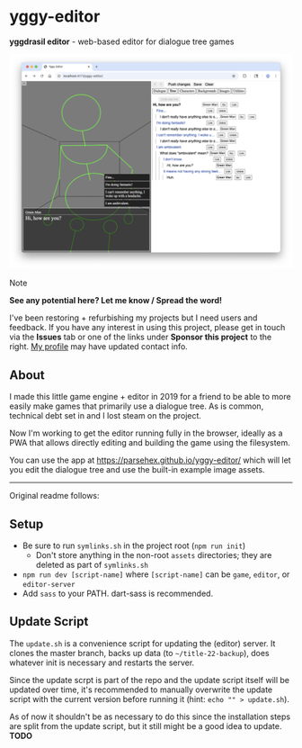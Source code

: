 # yggy-editor

**yggdrasil editor** - web-based editor for dialogue tree games

![Yggy Editor preview screnshot](./yggy-editor-preview.png)

> [!NOTE]
> **See any potential here? Let me know / Spread the word!**
>
> I've been restoring + refurbishing my projects but I need users and feedback. If you have any interest in using this project, please get in touch via the **Issues** tab or one of the links under **Sponsor this project** to the right. [My profile](https://github.com/parsehex) may have updated contact info.

## About

I made this little game engine + editor in 2019 for a friend to be able to more easily make games that primarily use a dialogue tree. As is common, technical debt set in and I lost steam on the project.

Now I'm working to get the editor running fully in the browser, ideally as a PWA that allows directly editing and building the game using the filesystem.

You can use the app at <https://parsehex.github.io/yggy-editor/> which will let you edit the dialogue tree and use the built-in example image assets.

----

Original readme follows:

## Setup

- Be sure to run `symlinks.sh` in the project root (`npm run init`)
  - Don't store anything in the non-root `assets` directories; they are deleted as part of `symlinks.sh`
- `npm run dev [script-name]` where `[script-name]` can be `game`, `editor`, or `editor-server`
- Add `sass` to your PATH. dart-sass is recommended.

## Update Script

The `update.sh` is a convenience script for updating the (editor) server. It clones the master branch, backs up data (to `~/title-22-backup`), does whatever init is necessary and restarts the server.

Since the update scrpt is part of the repo and the update script itself will be updated over time, it's recommended to manually overwrite the update script with the current version before running it (hint: `echo "" > update.sh`).

As of now it shouldn't be as necessary to do this since the installation steps are split from the update script, but it still might be a good idea to update. **TODO**
